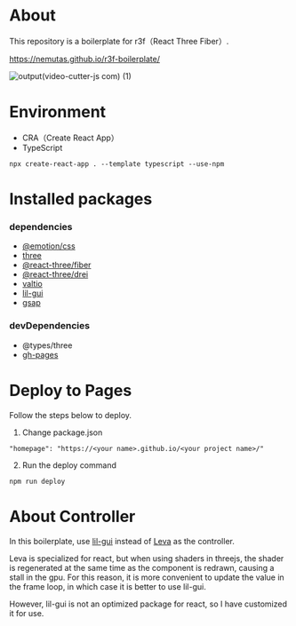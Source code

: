 # About
This repository is a boilerplate for r3f（React Three Fiber）.<br>

https://nemutas.github.io/r3f-boilerplate/

![output(video-cutter-js com) (1)](https://user-images.githubusercontent.com/46724121/152631764-af5b1fc7-fc25-4ec8-ac5b-2761931f58c0.gif)

# Environment
* CRA（Create React App）
* TypeScript

```
npx create-react-app . --template typescript --use-npm
```

# Installed packages
### dependencies
* [@emotion/css](https://emotion.sh/docs/introduction)
* [three](https://threejs.org/)
* [@react-three/fiber](https://docs.pmnd.rs/react-three-fiber/getting-started/introduction)
* [@react-three/drei](https://docs.pmnd.rs/drei/introduction)
* [valtio](https://github.com/pmndrs/valtio)
* [lil-gui](https://lil-gui.georgealways.com/)
* [gsap](https://greensock.com/)

### devDependencies
* @types/three
* [gh-pages](https://github.com/tschaub/gh-pages)

# Deploy to Pages
Follow the steps below to deploy.<br>
1. Change package.json<br>
```
"homepage": "https://<your name>.github.io/<your project name>/"
```
2. Run the deploy command
```
npm run deploy
```

# About Controller
In this boilerplate, use [lil-gui](https://lil-gui.georgealways.com/) instead of [Leva](https://github.com/pmndrs/leva) as the controller.<br>

Leva is specialized for react, but when using shaders in threejs, the shader is regenerated at the same time as the component is redrawn, causing a stall in the gpu.
For this reason, it is more convenient to update the value in the frame loop, in which case it is better to use lil-gui.

However, lil-gui is not an optimized package for react, so I have customized it for use.
